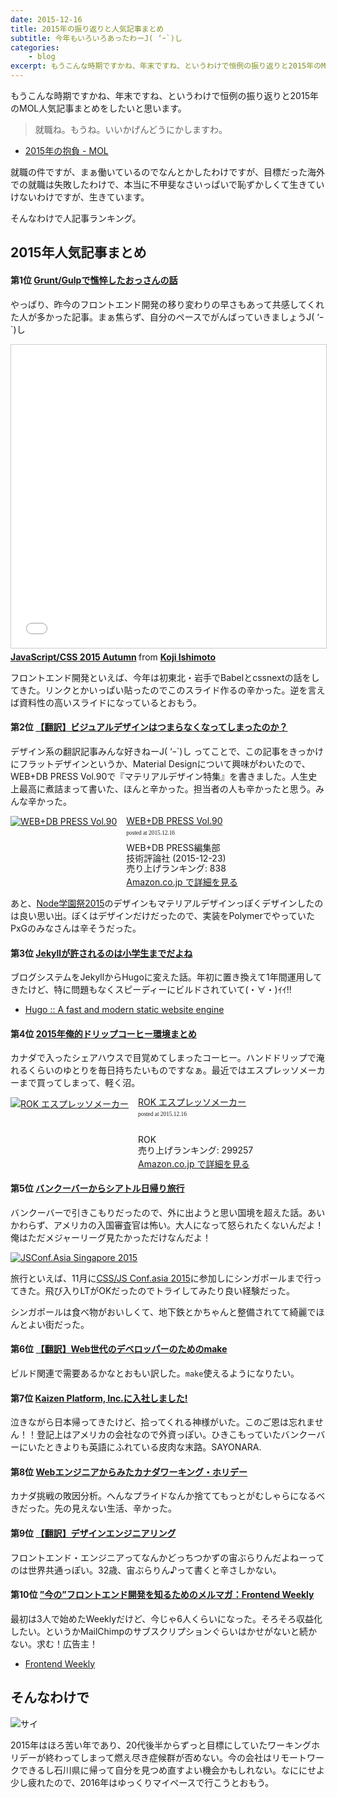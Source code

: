 ```yaml
---
date: 2015-12-16
title: 2015年の振り返りと人気記事まとめ
subtitle: 今年もいろいろあったわーJ( ‘ｰ`)し
categories: 
    - blog
excerpt: もうこんな時期ですかね、年末ですね、というわけで恒例の振り返りと2015年のMOL人気記事まとめをしたいと思います。
---
```


もうこんな時期ですかね、年末ですね、というわけで恒例の振り返りと2015年のMOL人気記事まとめをしたいと思います。

> 就職ね。もうね。いいかげんどうにかしますわ。

+ [2015年の抱負 - MOL](/mol/log/new-years-resolutions-2015/)

就職の件ですが、まぁ働いているのでなんとかしたわけですが、目標だった海外での就職は失敗したわけで、本当に不甲斐なさいっぱいで恥ずかしくて生きていけないわけですが、生きています。

そんなわけで人記事ランキング。

## 2015年人気記事まとめ

#### 第1位 [Grunt/Gulpで憔悴したおっさんの話](/mol/log/npm-run-script/)

やっぱり、昨今のフロントエンド開発の移り変わりの早さもあって共感してくれた人が多かった記事。まぁ焦らず、自分のペースでがんばっていきましょうJ( ‘ｰ`)し

<iframe src="//www.slideshare.net/slideshow/embed_code/key/lAYnLGf7D4czfV" width="595" height="485" frameborder="0" marginwidth="0" marginheight="0" scrolling="no" style="border:1px solid #CCC; border-width:1px; margin-bottom:5px; max-width: 100%;" allowfullscreen> </iframe> <div style="margin-bottom:5px"> <strong> <a href="//www.slideshare.net/t32k/javascriptcss-2015-autumn" title="JavaScript/CSS 2015 Autumn" target="_blank">JavaScript/CSS 2015 Autumn</a> </strong> from <strong><a href="//www.slideshare.net/t32k" target="_blank">Koji Ishimoto</a></strong> </div>

フロントエンド開発といえば、今年は初東北・岩手でBabelとcssnextの話をしてきた。リンクとかいっぱい貼ったのでこのスライド作るの辛かった。逆を言えば資料性の高いスライドになっているとおもう。

#### 第2位 [【翻訳】ビジュアルデザインはつまらなくなってしまったのか？](/mol/log/has-visual-design-fallen-flat/)

デザイン系の翻訳記事みんな好きねーJ( ‘ｰ`)し ってことで、この記事をきっかけにフラットデザインというか、Material Designについて興味がわいたので、WEB+DB PRESS Vol.90で『マテリアルデザイン特集』を書きました。人生史上最高に煮詰まって書いた、ほんと辛かった。担当者の人も辛かったと思う。みんな辛かった。

<div class="azlink-box"><div class="azlink-image" style="float:left"><a href="http://www.amazon.co.jp/exec/obidos/ASIN/4774177873/warikiru-22/" name="azlinklink" target="_blank" rel="nofollow"><img src="https://images-na.ssl-images-amazon.com/images/I/61Yy-mVlHdL._SL160_.jpg" alt="WEB+DB PRESS Vol.90" style="border:none" /></a></div><div class="azlink-info" style="float:left;margin-left:15px;line-height:120%"><div class="azlink-name" style="margin-bottom:10px;line-height:120%"><a href="http://www.amazon.co.jp/exec/obidos/ASIN/4774177873/warikiru-22/" name="azlinklink" target="_blank" rel="nofollow">WEB+DB PRESS Vol.90</a><div class="azlink-powered-date" style="font-size:7pt;margin-top:5px;font-family:verdana;line-height:120%">posted at 2015.12.16</div></div><div class="azlink-detail">WEB+DB PRESS編集部<br />技術評論社 (2015-12-23)<br />売り上げランキング: 838<br /></div><div class="azlink-link" style="margin-top:5px"><a href="http://www.amazon.co.jp/exec/obidos/ASIN/4774177873/warikiru-22/" target="_blank" rel="nofollow">Amazon.co.jp で詳細を見る</a></div></div><div class="azlink-footer" style="clear:left"></div></div>

あと、[Node学園祭2015](http://nodefest.jp/2015/)のデザインもマテリアルデザインっぽくデザインしたのは良い思い出。ぼくはデザインだけだったので、実装をPolymerでやっていたPxGのみなさんは辛そうだった。


#### 第3位 [Jekyllが許されるのは小学生までだよね](/mol/log/hugo/)

ブログシステムをJekyllからHugoに変えた話。年初に置き換えて1年間運用してきたけど、特に問題もなくスピーディーにビルドされていて(・∀・)ｲｲ!!

+ [Hugo :: A fast and modern static website engine](https://gohugo.io/)


#### 第4位 [2015年俺的ドリップコーヒー環境まとめ](/mol/log/coffee-lovers/)

カナダで入ったシェアハウスで目覚めてしまったコーヒー。ハンドドリップで淹れるくらいのゆとりを毎日持ちたいものですなぁ。最近ではエスプレッソメーカーまで買ってしまって、軽く沼。

<div class="azlink-box"><div class="azlink-image" style="float:left"><a href="http://www.amazon.co.jp/exec/obidos/ASIN/B00KXQF82G/warikiru-22/ref=nosim/" name="azlinklink" target="_blank" rel="nofollow"><img src="https://images-na.ssl-images-amazon.com/images/I/512Mtr7T6pL._SL160_.jpg" alt="ROK エスプレッソメーカー" style="border:none" /></a></div><div class="azlink-info" style="float:left;margin-left:15px;line-height:120%"><div class="azlink-name" style="margin-bottom:10px;line-height:120%"><a href="http://www.amazon.co.jp/exec/obidos/ASIN/B00KXQF82G/warikiru-22/ref=nosim/" name="azlinklink" target="_blank" rel="nofollow">ROK エスプレッソメーカー</a><div class="azlink-powered-date" style="font-size:7pt;margin-top:5px;font-family:verdana;line-height:120%">posted at 2015.12.16</div></div><div class="azlink-detail"><br />ROK<br />売り上げランキング: 299257<br /></div><div class="azlink-link" style="margin-top:5px"><a href="http://www.amazon.co.jp/exec/obidos/ASIN/B00KXQF82G/warikiru-22/ref=nosim/" target="_blank" rel="nofollow">Amazon.co.jp で詳細を見る</a></div></div><div class="azlink-footer" style="clear:left"></div></div>


#### 第5位 [バンクーバーからシアトル日帰り旅行](/mol/log/vancouver-seattle/)

バンクーバーで引きこもりだったので、外に出ようと思い国境を超えた話。あいかわらず、アメリカの入国審査官は怖い。大人になって怒られたくないんだよ！俺はただメジャーリーグ見たかっただけなんだよ！

<a data-flickr-embed="true" data-header="true"  href="https://www.flickr.com/photos/t32k/22619909254/in/dateposted-public/"><img src="https://farm6.staticflickr.com/5817/22619909254_d2e5efe702_h.jpg" alt="JSConf.Asia Singapore 2015"></a><script async src="//embedr.flickr.com/assets/client-code.js" charset="utf-8"></script>

旅行といえば、11月に[CSS/JS Conf.asia 2015](http://2015.jsconf.asia/)に参加しにシンガポールまで行ってきた。飛び入りLTがOKだったのでトライしてみたり良い経験だった。

シンガポールは食べ物がおいしくて、地下鉄とかちゃんと整備されてて綺麗でほんとよい街だった。


#### 第6位 [【翻訳】Web世代のデベロッパーのためのmake](/mol/log/make-for-the-web-generation/)

ビルド関連で需要あるかなとおもい訳した。`make`使えるようになりたい。


#### 第7位 [Kaizen Platform, Inc.に入社しました!](/mol/log/t32kaizen/)

泣きながら日本帰ってきたけど、拾ってくれる神様がいた。このご恩は忘れません！！登記上はアメリカの会社なので外資っぽい。ひきこもっていたバンクーバーにいたときよりも英語にふれている皮肉な末路。SAYONARA.


#### 第8位 [Webエンジニアからみたカナダワーキング・ホリデー](/mol/log/c32k/)

カナダ挑戦の敗因分析。へんなプライドなんか捨ててもっとがむしゃらになるべきだった。先の見えない生活、辛かった。


#### 第9位 [【翻訳】デザインエンジニアリング](/mol/log/design-engineering/)

フロントエンド・エンジニアってなんかどっちつかずの宙ぶらりんだよねーってのは世界共通っぽい。32歳、宙ぶらりん♪って書くと辛さしかない。


#### 第10位 [”今の”フロントエンド開発を知るためのメルマガ：Frontend Weekly](/mol/log/frontend-weekly/)

最初は3人で始めたWeeklyだけど、今じゃ6人くらいになった。そろそろ収益化したい。というかMailChimpのサブスクリプションぐらいはかせがないと続かない。求む！広告主！

+ [Frontend Weekly](https://frontendweekly.tokyo/)


## そんなわけで

![サイ](https://mir-s3-cdn-cf.behance.net/project_modules/max_1200/578ee527213633.5636171125cbb.png)

2015年はほろ苦い年であり、20代後半からずっと目標にしていたワーキングホリデーが終わってしまって燃え尽き症候群が否めない。今の会社はリモートワークできるし石川県に帰って自分を見つめ直すよい機会かもしれない。なににせよ少し疲れたので、2016年はゆっくりマイペースで行こうとおもう。
